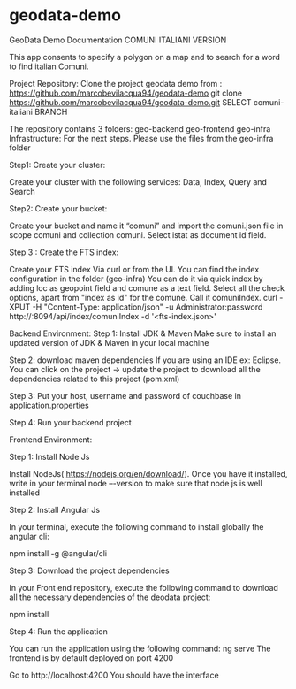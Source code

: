 # geodata-demo
GeoData Demo Documentation
COMUNI ITALIANI VERSION

This app consents to specify a polygon on a map and to search for a word to find italian Comuni.

Project Repository:
Clone the project geodata demo from : https://github.com/marcobevilacqua94/geodata-demo
git clone https://github.com/marcobevilacqua94/geodata-demo.git
SELECT comuni-italiani BRANCH

The repository contains 3 folders:
geo-backend
geo-frontend
geo-infra
Infrastructure:
For the next steps. Please use the files from the geo-infra folder

Step1: Create your cluster:

Create your cluster with the following services: Data, Index, Query and Search

Step2: Create your bucket:

Create your bucket and name it “comuni” and import the comuni.json file in scope comuni and collection comuni. Select istat as document id field.

Step 3 : Create the FTS index:

Create your FTS index Via curl or from the UI. You can find the index configuration in the folder (geo-infra)
You can do it via quick index by adding loc as geopoint field and comune as a text field. Select all the check options, apart from "index as id" for the comune. Call it comuniIndex.
curl -XPUT -H "Content-Type: application/json" -u Administrator:password http://<host>:8094/api/index/comuniIndex -d 
'<fts-index.json>'

Backend Environment:
Step 1: Install JDK & Maven
Make sure to install an updated version of JDK & Maven in your local machine

Step 2: download maven dependencies
If you are using an IDE ex: Eclipse. You can click on the project -> update the project to download all the dependencies related to this project (pom.xml)

Step 3: Put your host, username and password of couchbase in application.properties

Step 4: Run your backend project

Frontend Environment:

Step 1: Install Node Js

Install NodeJs( https://nodejs.org/en/download/). Once you have it installed, write in your terminal node –-version to make sure that node js is well installed


Step 2: Install Angular Js

In your terminal, execute the following command to install globally the angular cli:

npm install -g @angular/cli

Step 3: Download the project dependencies

In your Front end repository, execute the following command to download all the necessary dependencies of the deodata project:

 npm install 

Step 4: Run the application

You can run the application using the following command: ng serve The frontend is by default deployed on port 4200



Go to http://localhost:4200 You should have the interface



	
